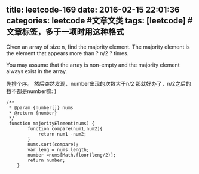 title: leetcode-169
date: 2016-02-15 22:01:36
categories: leetcode #文章文类
tags: [leetcode] #文章标签，多于一项时用这种格式
---
Given an array of size n, find the majority element. The majority element is the element that appears more than ? n/2 ? times.

You may assume that the array is non-empty and the majority element always exist in the array.

先排个序。
然后突然发现，number出现的次数大于n/2
那就好办了，n/2之后的数不都是number嘛: )
```
/**
 * @param {number[]} nums
 * @return {number}
 */
 function majorityElement(nums) {
        function compare(num1,num2){
            return num1 -num2;
        }
        nums.sort(compare);
        var leng = nums.length;
        number =nums[Math.floor(leng/2)];
        return number;
    }
``` 
